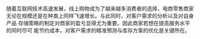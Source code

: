 随着互联网技术高速发展，线上购物成为了越来越多消费者的选择，电商零售商家
无论在规模还是在种类上同样飞速增长。与此同时，对客户需求的分析以及对自身产品
存储策略的制定对商家的盈亏显得尤为重要。因此商家若想在提高服务水平的同时尽可
能节约成本，对客户需求的精准预测与库存方案的优化是关键所在。
